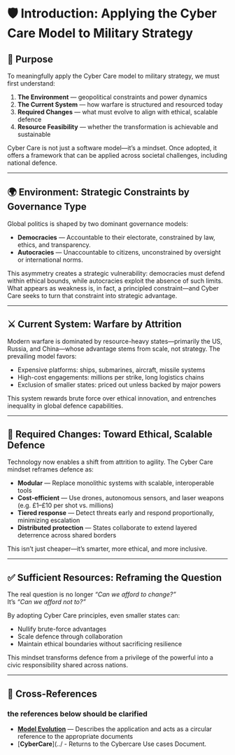 # 🛡️ Introduction: Applying the Cyber Care Model to Military Strategy

## 🎯 Purpose

To meaningfully apply the Cyber Care model to military strategy, we must first understand:

1. **The Environment** — geopolitical constraints and power dynamics  
2. **The Current System** — how warfare is structured and resourced today  
3. **Required Changes** — what must evolve to align with ethical, scalable defence  
4. **Resource Feasibility** — whether the transformation is achievable and sustainable  

Cyber Care is not just a software model—it’s a mindset. Once adopted, it offers a framework that can be applied across societal challenges, including national defence.

---

## 🌍 Environment: Strategic Constraints by Governance Type

Global politics is shaped by two dominant governance models:

- **Democracies** — Accountable to their electorate, constrained by law, ethics, and transparency.  
- **Autocracies** — Unaccountable to citizens, unconstrained by oversight or international norms.

This asymmetry creates a strategic vulnerability: democracies must defend within ethical bounds, while autocracies exploit the absence of such limits. What appears as weakness is, in fact, a principled constraint—and Cyber Care seeks to turn that constraint into strategic advantage.

---

## ⚔️ Current System: Warfare by Attrition

Modern warfare is dominated by resource-heavy states—primarily the US, Russia, and China—whose advantage stems from scale, not strategy. The prevailing model favors:

- Expensive platforms: ships, submarines, aircraft, missile systems  
- High-cost engagements: millions per strike, long logistics chains  
- Exclusion of smaller states: priced out unless backed by major powers  

This system rewards brute force over ethical innovation, and entrenches inequality in global defence capabilities.

---

## 🔄 Required Changes: Toward Ethical, Scalable Defence

Technology now enables a shift from attrition to agility. The Cyber Care mindset reframes defence as:

- **Modular** — Replace monolithic systems with scalable, interoperable tools  
- **Cost-efficient** — Use drones, autonomous sensors, and laser weapons (e.g. £1–£10 per shot vs. millions)  
- **Tiered response** — Detect threats early and respond proportionally, minimizing escalation  
- **Distributed protection** — States collaborate to extend layered deterrence across shared borders  

This isn’t just cheaper—it’s smarter, more ethical, and more inclusive.

---

## ✅ Sufficient Resources: Reframing the Question

The real question is no longer *“Can we afford to change?”*  
It’s *“Can we afford not to?”*

By adopting Cyber Care principles, even smaller states can:

- Nullify brute-force advantages  
- Scale defence through collaboration  
- Maintain ethical boundaries without sacrificing resilience  

This mindset transforms defence from a privilege of the powerful into a civic responsibility shared across nations.

---

## 🔗 Cross-References

### the references below should be clarified
- [**Model Evolution**](./evolution.md) — Describes the application and acts as a circular reference to the appropriate documents
- [**CyberCare**](../ - Returns to the Cybercare Use cases Document.   

